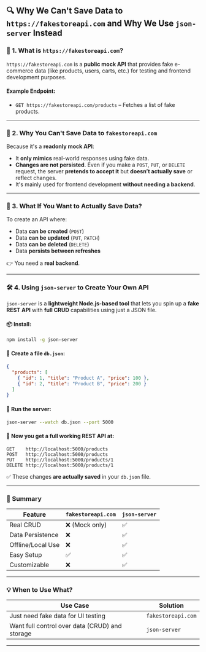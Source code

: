 
## 🔍 Why We Can't Save Data to `https://fakestoreapi.com` and Why We Use `json-server` Instead

### 🧩 1. What is `https://fakestoreapi.com`?

`https://fakestoreapi.com` is a **public mock API** that provides fake e-commerce data (like products, users, carts, etc.) for testing and frontend development purposes.

#### Example Endpoint:
- `GET https://fakestoreapi.com/products` – Fetches a list of fake products.

---

### 🚫 2. Why You **Can't Save Data** to `fakestoreapi.com`

Because it's a **readonly mock API**:
- It **only mimics** real-world responses using fake data.
- **Changes are not persisted**. Even if you make a `POST`, `PUT`, or `DELETE` request, the server **pretends to accept it** but **doesn’t actually save** or reflect changes.
- It's mainly used for frontend development **without needing a backend**.

---

### 🧪 3. What If You Want to Actually Save Data?

To create an API where:
- Data **can be created** (`POST`)
- Data **can be updated** (`PUT`, `PATCH`)
- Data **can be deleted** (`DELETE`)
- Data **persists between refreshes**

👉 You need a **real backend**.

---

### 🛠️ 4. Using `json-server` to Create Your Own API

`json-server` is a **lightweight Node.js-based tool** that lets you spin up a **fake REST API** with **full CRUD** capabilities using just a JSON file.

#### 📦 Install:
```bash
npm install -g json-server
```

#### 📁 Create a file `db.json`:
```json
{
  "products": [
    { "id": 1, "title": "Product A", "price": 100 },
    { "id": 2, "title": "Product B", "price": 200 }
  ]
}
```

#### 🚀 Run the server:
```bash
json-server --watch db.json --port 5000
```

#### 🔗 Now you get a full working REST API at:
```
GET    http://localhost:5000/products
POST   http://localhost:5000/products
PUT    http://localhost:5000/products/1
DELETE http://localhost:5000/products/1
```

✅ These changes **are actually saved** in your `db.json` file.

---

### 🧠 Summary

| Feature | `fakestoreapi.com` | `json-server` |
|--------|--------------------|---------------|
| Real CRUD | ❌ (Mock only) | ✅ |
| Data Persistence | ❌ | ✅ |
| Offline/Local Use | ❌ | ✅ |
| Easy Setup | ✅ | ✅ |
| Customizable | ❌ | ✅ |

---

### 💡 When to Use What?

| Use Case | Solution |
|----------|----------|
| Just need fake data for UI testing | `fakestoreapi.com` |
| Want full control over data (CRUD) and storage | `json-server` |

---